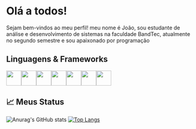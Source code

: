# Olá a todos!
Sejam bem-vindos ao meu perfil! meu nome é João, sou estudante de análise e desenvolvimento de sistemas na faculdade BandTec, atualmente no segundo semestre e sou apaixonado por programação

## Linguagens & Frameworks
<div style="display: flex;">
<img align="center" width="40" src="https://cdn.jsdelivr.net/gh/devicons/devicon/icons/javascript/javascript-original.svg">
<img align="center" width="40" src="https://cdn.jsdelivr.net/gh/devicons/devicon/icons/nodejs/nodejs-original.svg">
<img align="center" width="40" src="https://cdn.jsdelivr.net/gh/devicons/devicon/icons/sequelize/sequelize-original.svg">
<img align="center" width="40" src="https://cdn.jsdelivr.net/gh/devicons/devicon/icons/html5/html5-original.svg">
<img align="center" width="40" src="https://cdn.jsdelivr.net/gh/devicons/devicon/icons/css3/css3-original.svg">
<img align="center" width="40" src="https://cdn.jsdelivr.net/gh/devicons/devicon/icons/java/java-original.svg">
<img align="center" width="40" src="https://cdn.jsdelivr.net/gh/devicons/devicon/icons/spring/spring-original.svg">
</div>

## :chart_with_upwards_trend: Meus Status 
![Anurag's GitHub stats](https://github-readme-stats.vercel.app/api?username=JoaoPedroArnaut&show_icons=true&theme=dark)
[![Top Langs](https://github-readme-stats.vercel.app/api/top-langs/?username=JoaoPedroArnaut&langs_count=8&theme=dark)](https://github.com/anuraghazra/github-readme-stats)

<!--
**JoaoPedroArnaut/JoaoPedroArnaut** is a ✨ _special_ ✨ repository because its `README.md` (this file) appears on your GitHub profile.

Here are some ideas to get you started:

- 🔭 I’m currently working on ...
- 🌱 I’m currently learning ...
- 👯 I’m looking to collaborate on ...
- 🤔 I’m looking for help with ...
- 💬 Ask me about ...
- 📫 How to reach me: ...
- 😄 Pronouns: ...
- ⚡ Fun fact: ...
-->
